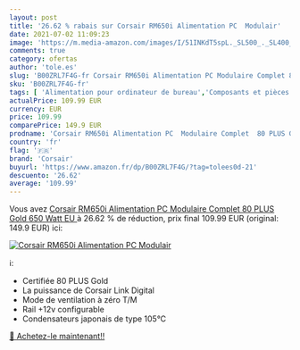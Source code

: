 ```yaml
---
layout: post
title: '26.62 % rabais sur Corsair RM650i Alimentation PC  Modulair'
date: 2021-07-02 11:09:23
image: 'https://m.media-amazon.com/images/I/51INKdT5spL._SL500_._SL400_.jpg'
comments: true
category: ofertas
author: 'tole.es'
slug: 'B00ZRL7F4G-fr Corsair RM650i Alimentation PC Modulaire Complet 80 PLUS...'
sku: 'B00ZRL7F4G-fr'
tags: [ 'Alimentation pour ordinateur de bureau','Composants et pièces de remplacement','Composants internes','Informatique','corsair', ]
actualPrice: 109.99 EUR
currency: EUR
price: 109.99
comparePrice: 149.9 EUR
prodname: 'Corsair RM650i Alimentation PC  Modulaire Complet  80 PLUS Gold  650 Watt  EU '
country: 'fr'
flag: '🇫🇷'
brand: 'Corsair'
buyurl: 'https://www.amazon.fr/dp/B00ZRL7F4G/?tag=tolees0d-21'
descuento: '26.62'
average: '109.99'
---
```


Vous avez [Corsair RM650i Alimentation PC  Modulaire Complet  80 PLUS Gold  650 Watt  EU ](https://www.amazon.fr/dp/B00ZRL7F4G/?tag=tolees0d-21)  à  26.62 % de réduction, prix final  109.99 EUR (original: 149.9 EUR) ici:

[![Corsair RM650i Alimentation PC  Modulair](https://m.media-amazon.com/images/I/51INKdT5spL._SL500_._SL400_.jpg)](https://www.amazon.fr/dp/B00ZRL7F4G/?tag=tolees0d-21)

ℹ️:

- Certifiée 80 PLUS Gold
- La puissance de Corsair Link Digital
- Mode de ventilation à zéro T/M
- Rail +12v configurable
- Condensateurs japonais de type 105°C

[🛒 Achetez-le maintenant!!](https://www.amazon.fr/dp/B00ZRL7F4G/?tag=tolees0d-21)
